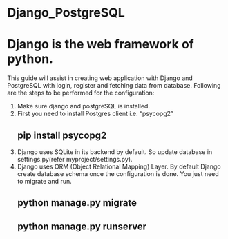 # Django_PostgreSQL
# Django is the web framework of python.
This guide will assist in creating web application with Django and PostgreSQL with login, register and fetching data from database.
Following are the steps to be performed for the configuration:
1. Make sure django and postgreSQL is installed.
2. First you need to install Postgres client i.e. “psycopg2”
      ## pip install psycopg2
3. Django uses SQLite in its backend by default. So update database in settings.py(refer myproject/settings.py).
4. Django uses ORM (Object Relational Mapping) Layer. By default Django create database schema once the configuration is done. You just      need to migrate and run.
      ## python manage.py migrate
      ## python manage.py runserver
